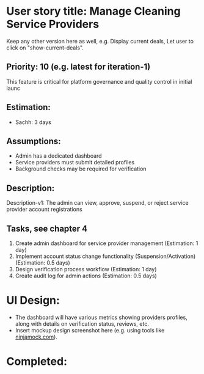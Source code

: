 # User story title: Manage Cleaning Service Providers

Keep any other version here as well, e.g. Display current deals, Let user to click on "show-current-deals".

## Priority: 10 (e.g. latest for iteration-1)
This feature is critical for platform governance and quality control in initial launc

## Estimation:
* Sachh: 3 days

## Assumptions:
* Admin has a dedicated dashboard
* Service providers must submit detailed profiles
* Background checks may be required for verification 

## Description:
Description-v1: The admin can view, approve, suspend, or reject service provider account registrations

## Tasks, see chapter 4

1. Create admin dashboard for service provider management (Estimation: 1 day)
2. Implement account status change functionality (Suspension/Activation) (Estimation: 0.5 days)
3. Design verification process workflow (Estimation: 1 day)
4. Create audit log for admin actions (Estimation: 0.5 days)

# UI Design:
* The dashboard will have various metrics showing providers profiles, along with details on verification status, reviews, etc. 
* Insert mockup design screenshot here (e.g. using tools like [ninjamock.com](https://ninjamock.com/)).

# Completed:

